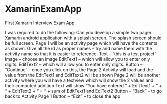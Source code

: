 # XamarinExamApp
First Xamarin Interview Exam App

I was required to do the following:
Can you develop a simple two pager Xamarin android application with a splash screen.
The splash screen should be full screen.
Page 1 will be an activity page which will have the contents as shown. Give all the id as proper names – try and name them with the activity name so that it is easier to reference.
Text - “this is a test project”
Image – choose an image
EditText1 – which will allow you to enter only digits.
EditText2 – which will allow you to enter only digits.
Button – “Continue” - once you click on this, the Page 2 Activity will load and the value from the EditText1 and EditText2 will be shown
Page 2 will be another activity where you will have a textview which will show the 2 values and their computed addition
Text will show “You have entered “ + EditText1 + “ + “ + EditText2 + “ = “ + sum of EditText1 and EdiText2
Button – “Back” – to go back to Activity Page 1
Button – “Exit” – to close the app
